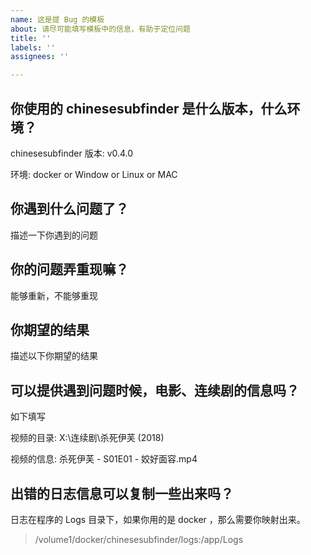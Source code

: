 ```yaml
---
name: 这是提 Bug 的模板
about: 请尽可能填写模板中的信息，有助于定位问题
title: ''
labels: ''
assignees: ''

---
```


## 你使用的 chinesesubfinder 是什么版本，什么环境？

chinesesubfinder 版本: v0.4.0

环境: docker or Window or Linux or MAC

## 你遇到什么问题了？

描述一下你遇到的问题

## 你的问题弄重现嘛？

能够重新，不能够重现

## 你期望的结果

描述以下你期望的结果

## 可以提供遇到问题时候，电影、连续剧的信息吗？

如下填写

视频的目录: X:\连续剧\杀死伊芙 (2018)

视频的信息: 杀死伊芙 - S01E01 - 姣好面容.mp4

## 出错的日志信息可以复制一些出来吗？

日志在程序的 Logs 目录下，如果你用的是 docker ，那么需要你映射出来。

> /volume1/docker/chinesesubfinder/logs:/app/Logs
